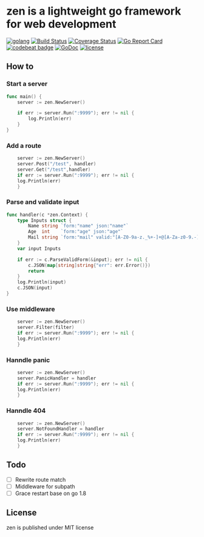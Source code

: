 # zen is a lightweight go framework for web development

[![golang](https://img.shields.io/badge/Language-Go-green.svg?style=flat)](https://golang.org)
[![Build Status](https://travis-ci.org/philchia/zen.svg?branch=master)](https://travis-ci.org/philchia/zen)
[![Coverage Status](https://coveralls.io/repos/github/philchia/zen/badge.svg?branch=master)](https://coveralls.io/github/philchia/zen?branch=master)
[![Go Report Card](https://goreportcard.com/badge/github.com/philchia/zen)](https://goreportcard.com/report/github.com/philchia/zen)
[![codebeat badge](https://codebeat.co/badges/fdac6135-0381-45f4-8972-4234f485e6c5)](https://codebeat.co/projects/github-com-philchia-zen-master)
[![GoDoc](https://godoc.org/github.com/philchia/zen?status.svg)](https://godoc.org/github.com/philchia/zen)
[![license](https://img.shields.io/github/license/mashape/apistatus.svg)](https://opensource.org/licenses/MIT)

## How to

### Start a server

```go
func main() {
	server := zen.NewServer()

	if err := server.Run(":9999"); err != nil {
		log.Println(err)
	}
}
```

### Add a route

```go
	server := zen.NewServer()
	server.Post("/test", handler)
	server.Get("/test",handler)
	if err := server.Run(":9999"); err != nil {
	log.Println(err)
	}
```

### Parse and validate input

```go
func handler(c *zen.Context) {
	type Inputs struct {
		Name string `form:"name" json:"name"`
		Age  int    `form:"age" json:"age"`
		Mail string `form:"mail" valid:"[A-Z0-9a-z._%+-]+@[A-Za-z0-9.-]+\\.[A-Za-z]{2,64}" msg:"邮件格式错误" json:"mail"`
	}
	var input Inputs

	if err := c.ParseValidForm(&input); err != nil {
		c.JSON(map[string]string{"err": err.Error()})
		return
	}
	log.Println(input)
	c.JSON(input)
}
```

### Use middleware

```go
	server := zen.NewServer()
	server.Filter(filter)
	if err := server.Run(":9999"); err != nil {
	log.Println(err)
	}
```

### Hanndle panic

```go
	server := zen.NewServer()
	server.PanicHandler = handler
	if err := server.Run(":9999"); err != nil {
	log.Println(err)
	}
```

### Hanndle 404

```go
	server := zen.NewServer()
	server.NotFoundHandler = handler
	if err := server.Run(":9999"); err != nil {
	log.Println(err)
	}
```

## Todo

- [ ] Rewrite route match
- [ ] Middleware for subpath
- [ ] Grace restart base on go 1.8

## License

zen is published under MIT license
